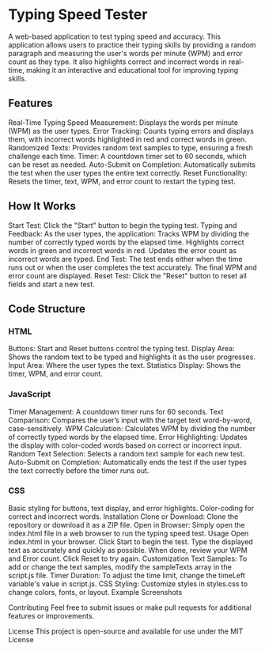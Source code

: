 # Typing Speed Tester
A web-based application to test typing speed and accuracy. This application allows users to practice their typing skills by providing a random paragraph and measuring the user's words per minute (WPM) and error count as they type. It also highlights correct and incorrect words in real-time, making it an interactive and educational tool for improving typing skills.

<h2>Features</h2>
Real-Time Typing Speed Measurement: Displays the words per minute (WPM) as the user types.
Error Tracking: Counts typing errors and displays them, with incorrect words highlighted in red and correct words in green.
Randomized Texts: Provides random text samples to type, ensuring a fresh challenge each time.
Timer: A countdown timer set to 60 seconds, which can be reset as needed.
Auto-Submit on Completion: Automatically submits the test when the user types the entire text correctly.
Reset Functionality: Resets the timer, text, WPM, and error count to restart the typing test.
<h2>How It Works</h2>
Start Test: Click the "Start" button to begin the typing test.
Typing and Feedback: As the user types, the application:
Tracks WPM by dividing the number of correctly typed words by the elapsed time.
Highlights correct words in green and incorrect words in red.
Updates the error count as incorrect words are typed.
End Test: The test ends either when the time runs out or when the user completes the text accurately. The final WPM and error count are displayed.
Reset Test: Click the "Reset" button to reset all fields and start a new test.
<h2>Code Structure</h2>
<h3>HTML</h3>
Buttons: Start and Reset buttons control the typing test.
Display Area: Shows the random text to be typed and highlights it as the user progresses.
Input Area: Where the user types the text.
Statistics Display: Shows the timer, WPM, and error count.
<h3>JavaScript</h3>
Timer Management: A countdown timer runs for 60 seconds.
Text Comparison: Compares the user’s input with the target text word-by-word, case-sensitively.
WPM Calculation: Calculates WPM by dividing the number of correctly typed words by the elapsed time.
Error Highlighting: Updates the display with color-coded words based on correct or incorrect input.
Random Text Selection: Selects a random text sample for each new test.
Auto-Submit on Completion: Automatically ends the test if the user types the text correctly before the timer runs out.
<h3>CSS</h3>
Basic styling for buttons, text display, and error highlights.
Color-coding for correct and incorrect words.
Installation
Clone or Download: Clone the repository or download it as a ZIP file.
Open in Browser: Simply open the index.html file in a web browser to run the typing speed test.
Usage
Open index.html in your browser.
Click Start to begin the test.
Type the displayed text as accurately and quickly as possible.
When done, review your WPM and Error count.
Click Reset to try again.
Customization
Text Samples: To add or change the text samples, modify the sampleTexts array in the script.js file.
Timer Duration: To adjust the time limit, change the timeLeft variable's value in script.js.
CSS Styling: Customize styles in styles.css to change colors, fonts, or layout.
Example Screenshots

Contributing
Feel free to submit issues or make pull requests for additional features or improvements.

License
This project is open-source and available for use under the MIT License